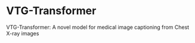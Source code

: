 # VTG-Transformer
VTG-Transformer: A novel model for medical image captioning from Chest X-ray images
